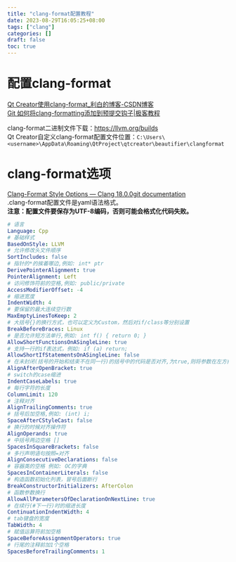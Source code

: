 ```yaml
---
title: "clang-format配置教程"
date: 2023-08-29T16:05:25+08:00
tags: ["clang"]
categories: []
draft: false
toc: true
---
```


# 配置clang-format
[Qt Creator使用clang-format_利白的博客-CSDN博客](https://blog.csdn.net/libaineu2004/article/details/104985934)  
[Git 如何将clang-formatting添加到预提交钩子|极客教程](https://geek-docs.com/git/git-questions/12_git_how_do_i_add_clangformatting_to_precommit_hook.html)  

clang-format二进制文件下载：https://llvm.org/builds  
Qt Creator自定义clang-format配置文件位置：`C:\Users\<username>\AppData\Roaming\QtProject\qtcreator\beautifier\clangformat`

# clang-format选项
[Clang-Format Style Options — Clang 18.0.0git documentation](https://clang.llvm.org/docs/ClangFormatStyleOptions.html)  
.clang-format配置文件是yaml语法格式。  
**注意：配置文件要保存为UTF-8编码，否则可能会格式化代码失败。**  
```yaml
# 语言
Language: Cpp
# 基础样式
BasedOnStyle: LLVM
# 允许修改头文件顺序
SortIncludes: false
# 指针的*的挨着哪边,例如: int* ptr
DerivePointerAlignment: true
PointerAlignment: Left
# 访问修饰符前的空格,例如: public/private
AccessModifierOffset: -4
# 缩进宽度
IndentWidth: 4
# 要保留的最大连续空行数
MaxEmptyLinesToKeep: 2
# 大括号{}的换行方式，也可以定义为Custom，然后对if/class等分别设置
BreakBeforeBraces: Linux
# 是否允许短方法单行,例如: int f() { return 0; }
AllowShortFunctionsOnASingleLine: true
# 支持一行的if表达式，例如: if (a) return;
AllowShortIfStatementsOnASingleLine: false
# 在未封闭(括号的开始和结束不在同一行)的括号中的代码是否对齐,为true,则将参数在左方括号后水平对齐
AlignAfterOpenBracket: true
# switch的case缩进
IndentCaseLabels: true
# 每行字符的长度
ColumnLimit: 120
# 注释对齐
AlignTrailingComments: true
# 括号后加空格,例如: (int) i;
SpaceAfterCStyleCast: false
# 换行的时候对齐操作符
AlignOperands: true
# 中括号两边空格 []
SpacesInSquareBrackets: false
# 多行声明语句按照=对齐
AlignConsecutiveDeclarations: false
# 容器类的空格 例如: OC的字典
SpacesInContainerLiterals: false
# 构造函数初始化列表，冒号后面断行
BreakConstructorInitializers: AfterColon
# 函数参数换行
AllowAllParametersOfDeclarationOnNextLine: true
# 在续行(#下一行)时的缩进长度
ContinuationIndentWidth: 4
# tab键盘的宽度
TabWidth: 4
# 赋值运算符前加空格
SpaceBeforeAssignmentOperators: true
# 行尾的注释前加1个空格
SpacesBeforeTrailingComments: 1
```